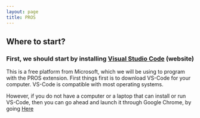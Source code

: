 ```yaml
---
layout: page
title: PROS
---
```


## Where to start?

### First, we should start by installing [Visual Studio Code](https://code.visualstudio.com/) (website) 
This is a free platform from Microsoft, which we will be using to program with the PROS extension. First things first is to download VS-Code for your computer. VS-Code is compatible with most operating systems. 

However, if you do not have a computer or a laptop that can install or run VS-Code, then you can go ahead and launch it through Google Chrome, by going [Here](https://vscode.dev/)
